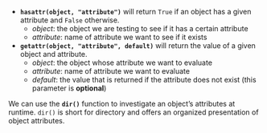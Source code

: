 * **`hasattr(object, "attribute")`** will return `True` if an object has a given attribute and `False` otherwise.
  * *object*: the object we are testing to see if it has a certain attribute
  * *attribute*: name of attribute we want to see if it exists
* **`getattr(object, "attribute", default)`** will return the value of a given object and attribute. 
  * *object*: the object whose attribute we want to evaluate
  * *attribute*: name of attribute we want to evaluate
  * *default*: the value that is returned if the attribute does not exist (this parameter is **optional**)

We can use the **`dir()`** function to investigate an object’s attributes at runtime. 
`dir()` is short for directory and offers an organized presentation of object attributes.
